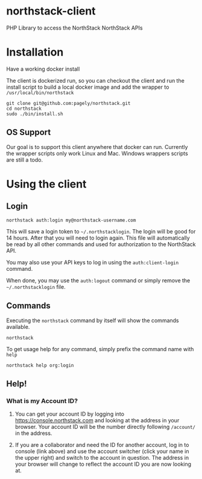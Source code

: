 # northstack-client
PHP Library to access the NorthStack NorthStack APIs

# Installation

Have a working docker install

The client is dockerized run, so you can checkout the client and run the install script
to build a local docker image and add the wrapper to `/usr/local/bin/northstack`

```
git clone git@github.com:pagely/northstack.git
cd northstack
sudo ./bin/install.sh
```

## OS Support

Our goal is to support this client anywhere that docker can run.  Currently the
wrapper scripts only work Linux and Mac.  Windows wrappers scripts are still a todo.

# Using the client

## Login
```
northstack auth:login my@northstack-username.com
```

This will save a login token to `~/.northstacklogin`. The login will be good for 14 hours.  After that you will need to login again.
This file will automatically be read by all other commands and used for authorization
to the NorthStack API.

You may also use your API keys to log in using the `auth:client-login` command.

When done, you may use the `auth:logout` command or simply remove the `~/.northstacklogin` file.

## Commands

Executing the `northstack` command by itself will show the commands available.
```
northstack
```

To get usage help for any command, simply prefix the command name with `help`
```
northstack help org:login
```

## Help!

### What is my Account ID?
1. You can get your account ID by logging into https://console.northstack.com and
looking at the address in your browser. Your account ID will be the number directly following `/account/` in the address.

2. If you are a collaborator and need the ID for another account, log in to console (link above) and use the account switcher
(click your name in the upper right) and switch to the account in question. The address in your browser
will change to reflect the account ID you are now looking at.
